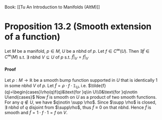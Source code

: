 Book: [[Tu An Introduction to Manifolds (AItM)]]
# Proposition 13.2 (Smooth extension of a function)
Let $M$ be a manifold, $p\in M$, $U$ be a nbhd of $p$.
Let $f\in C^{\infty}(U)$.
Then $\exists \tilde{f}\in C^{\infty}(M)$ s.t. $\exists$ nbhd $V\subseteq U$ of $p$ s.t. $\tilde{f}|_{V}=f|_{V}$
#### Proof
Let $\rho:M\to \mathbb{R}$ be a smooth bump function supported in $U$ that is identically $1$ in some nbhd $V$ of $p$.
Let $\tilde{f}=\rho \cdot f\cdot\mathbb{1}_{U}$, i.e. $\tilde{f}(q)=\begin{cases}\rho(q)f(q)&\text{for }q\in U\\0&\text{for }q\notin U\end{cases}$
Now $\tilde{f}$ is smooth on $U$ as a product of two smooth functions.
For any $q\notin U$, we have $q\notin \supp \rho$.
Since $\supp \rho$ is closed, $\exists$ nbhd of $q$ disjoint from $\supp\rho$, thus $\tilde{f}\equiv 0$ on that nbhd.
Hence $\tilde{f}$ is smooth and $\tilde{f}=1\cdot f\cdot 1=f$ on $V$.